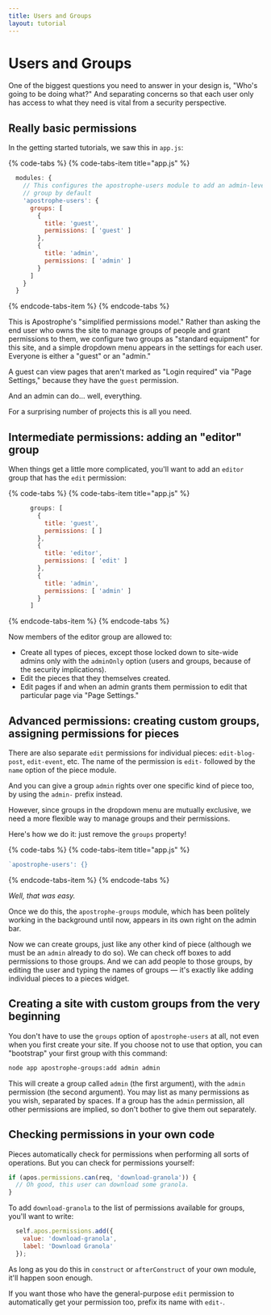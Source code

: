 ```yaml
---
title: Users and Groups
layout: tutorial
---
```


# Users and Groups

One of the biggest questions you need to answer in your design is, "Who's going to be doing what?" And separating concerns so that each user only has access to what they need is vital from a security perspective.

## Really basic permissions

In the getting started tutorials, we saw this in `app.js`:

{% code-tabs %}
{% code-tabs-item title="app.js" %}
```javascript
  modules: {
    // This configures the apostrophe-users module to add an admin-level
    // group by default
    'apostrophe-users': {
      groups: [
        {
          title: 'guest',
          permissions: [ 'guest' ]
        },
        {
          title: 'admin',
          permissions: [ 'admin' ]
        }
      ]
    }
  }
```
{% endcode-tabs-item %}
{% endcode-tabs %}

This is Apostrophe's "simplified permissions model." Rather than asking the end user who owns the site to manage groups of people and grant permissions to them, we configure two groups as "standard equipment" for this site, and a simple dropdown menu appears in the settings for each user. Everyone is either a "guest" or an "admin."

A guest can view pages that aren't marked as "Login required" via "Page Settings," because they have the `guest` permission.

And an admin can do... well, everything.

For a surprising number of projects this is all you need.

## Intermediate permissions: adding an "editor" group

When things get a little more complicated, you'll want to add an `editor` group that has the `edit` permission:

{% code-tabs %}
{% code-tabs-item title="app.js" %}
```javascript
      groups: [
        {
          title: 'guest',
          permissions: [ ]
        },
        {
          title: 'editor',
          permissions: [ 'edit' ]
        },
        {
          title: 'admin',
          permissions: [ 'admin' ]
        }
      ]
```
{% endcode-tabs-item %}
{% endcode-tabs %}

Now members of the editor group are allowed to:

* Create all types of pieces, except those locked down to site-wide admins only with the `adminOnly` option (users and groups, because of the security implications).
* Edit the pieces that they themselves created.
* Edit pages if and when an admin grants them permission to edit that particular page via "Page Settings."

## Advanced permissions: creating custom groups, assigning permissions for pieces

There are also separate `edit` permissions for individual pieces: `edit-blog-post`, `edit-event`, etc. The name of the permission is `edit-` followed by the `name` option of the piece module.

And you can give a group `admin` rights over one specific kind of piece too, by using the `admin-` prefix instead.

However, since groups in the dropdown menu are mutually exclusive, we need a more flexible way to manage groups and their permissions.

Here's how we do it: just remove the `groups` property!

{% code-tabs %}
{% code-tabs-item title="app.js" %}
```javascript
`apostrophe-users': {}
```
{% endcode-tabs-item %}
{% endcode-tabs %}

*Well, that was easy.*

Once we do this, the `apostrophe-groups` module, which has been politely working in the background until now, appears in its own right on the admin bar.

Now we can create groups, just like any other kind of piece (although we must be an `admin` already to do so). We can check off boxes to add permissions to those groups. And we can add people to those groups, by editing the user and typing the names of groups — it's exactly like adding individual pieces to a pieces widget.

## Creating a site with custom groups from the very beginning

You don't have to use the `groups` option of `apostrophe-users` at all, not even when you first create your site. If you choose not to use that option, you can "bootstrap" your first group with this command:

```bash
node app apostrophe-groups:add admin admin
```

This will create a group called `admin` (the first argument), with the `admin` permission (the second argument). You may list as many permissions as you wish, separated by spaces. If a group has the `admin` permission, all other permissions are implied, so don't bother to give them out separately.

## Checking permissions in your own code

Pieces automatically check for permissions when performing all sorts of operations. But you can check for permissions yourself:

```javascript
if (apos.permissions.can(req, 'download-granola')) {
  // Oh good, this user can download some granola.
}
```

To add `download-granola` to the list of permissions available for groups, you'll want to write:

```javascript
  self.apos.permissions.add({
    value: 'download-granola',
    label: 'Download Granola'
  });
```

As long as you do this in `construct` or `afterConstruct` of your own module, it'll happen soon enough.

If you want those who have the general-purpose `edit` permission to automatically get your permission too, prefix its name with `edit-`.